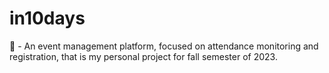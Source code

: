 # in10days
🌟 - An event management platform, focused on attendance monitoring and registration, that is my personal project for fall semester of 2023.
